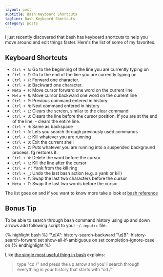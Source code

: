 ```yaml
---
layout: post
subtitle: Bash Keyboard Shortcuts
tagline: Bash Keyboard Shortcuts
category: posts
---
```


I just recently discovered that bash has keyboard shortcuts to help you move around and edit things faster. Here's the list of some of my favorites.

## Keyboard Shortcuts

- <code>Ctrl + A</code>: Go to the beginning of the line you are currently typing on
- <code>Ctrl + E</code>: Go to the end of the line you are currently typing on
- <code>Ctrl + F</code>: Forward one character.
- <code>Ctrl + B</code>: Backward one character.
- <code>Meta + F</code>: Move cursor forward one word on the current line
- <code>Meta + B</code>: Move cursor backward one word on the current line
- <code>Ctrl + P</code>: Previous command entered in history
- <code>Ctrl + N</code>: Next command entered in history
- <code>Ctrl + L</code>: Clears the screen, similar to the clear command
- <code>Ctrl + U</code>: Clears the line before the cursor position. If you are at the end of the line, - clears the entire line.
- <code>Ctrl + H</code>: Same as backspace
- <code>Ctrl + R</code>: Lets you search through previously used commands
- <code>Ctrl + C</code>: Kill whatever you are running
- <code>Ctrl + D</code>: Exit the current shell
- <code>Ctrl + Z</code>: Puts whatever you are running into a suspended background process. fg restores it.
- <code>Ctrl + W</code>: Delete the word before the cursor
- <code>Ctrl + K</code>: Kill the line after the cursor
- <code>Ctrl + Y</code> : Yank from the kill ring
- <code>Ctrl + _</code>: Undo the last bash action (e.g. a yank or kill)
- <code>Ctrl + T</code>: Swap the last two characters before the cursor
- <code>Meta + T</code>: Swap the last two words before the cursor

The list goes on and if you want to know more take a look at [bash reference][]

## Bonus Tip

To be able to search through bash command history using up and down arrows add following script to your <code>~/.inputrc</code> file:

{% highlight bash %}
"\e[A": history-search-backward
"\e[B": history-search-forward
set show-all-if-ambiguous on
set completion-ignore-case on
{% endhighlight %}

Like [the single most useful thing in bash][] explains:

> type "cd /" and press the up arrow and you'll search through everything in your history that starts with "cd /".

[bash reference]: http://www.gnu.org/software/bash/manual/bashref.html#Command-Line-Editing
[the single most useful thing in bash]: https://coderwall.com/p/oqtj8w
